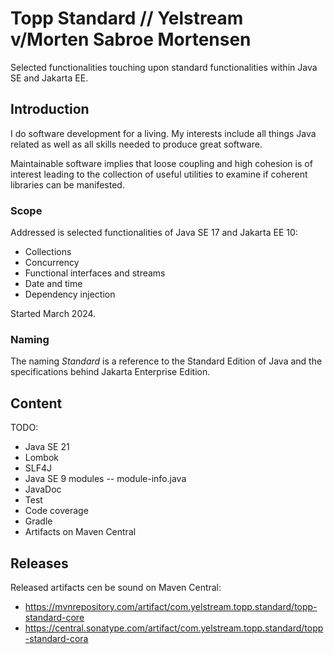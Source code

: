 # Topp Standard // Yelstream v/Morten Sabroe Mortensen

Selected functionalities touching upon standard functionalities within Java SE and Jakarta EE.


## Introduction

I do software development for a living.
My interests include all things Java related
as well as all skills needed to produce great software.

Maintainable software implies that loose coupling and high cohesion is of interest leading to 
the collection of useful utilities to examine if coherent libraries can be manifested.

### Scope

Addressed is selected functionalities of Java SE 17 and Jakarta EE 10:

* Collections
* Concurrency
* Functional interfaces and streams
* Date and time
* Dependency injection

Started March 2024.

### Naming

The naming _Standard_ is a reference to the Standard Edition of Java and the specifications behind Jakarta Enterprise Edition.


## Content

TODO:
* Java SE 21
* Lombok
* SLF4J
* Java SE 9 modules -- module-info.java
* JavaDoc
* Test
* Code coverage
* Gradle
* Artifacts on Maven Central 


## Releases

Released artifacts cen be sound on Maven Central:

* https://mvnrepository.com/artifact/com.yelstream.topp.standard/topp-standard-core
* https://central.sonatype.com/artifact/com.yelstream.topp.standard/topp-standard-cora
